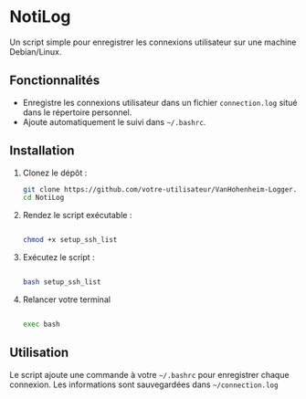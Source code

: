 # NotiLog

Un script simple pour enregistrer les connexions utilisateur sur une machine Debian/Linux.

## Fonctionnalités

- Enregistre les connexions utilisateur dans un fichier `connection.log` situé dans le répertoire personnel.
- Ajoute automatiquement le suivi dans `~/.bashrc`.

## Installation

1. Clonez le dépôt :

  
     ```bash
     git clone https://github.com/votre-utilisateur/VanHohenheim-Logger.git
     cd NotiLog

     ```

2. Rendez le script exécutable :

      ```bash
      
      chmod +x setup_ssh_list
      
      ```

3. Exécutez le script :
  
      ```bash
      
      bash setup_ssh_list
      
      ```
      
4. Relancer votre terminal

     ```bash
     
     exec bash

     ```

## Utilisation

Le script ajoute une commande à votre `~/.bashrc` pour enregistrer chaque connexion. Les informations sont sauvegardées dans `~/connection.log`
